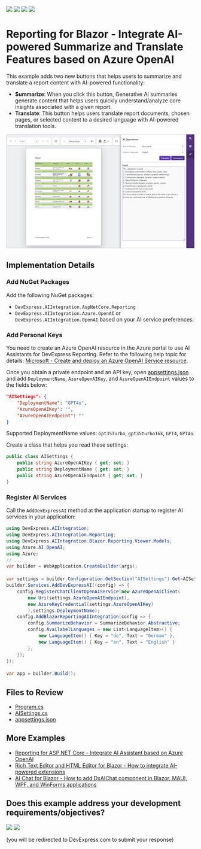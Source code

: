 <!-- default badges list -->
![](https://img.shields.io/endpoint?url=https://codecentral.devexpress.com/api/v1/VersionRange/856409791/24.2.1%2B)
[![](https://img.shields.io/badge/Open_in_DevExpress_Support_Center-FF7200?style=flat-square&logo=DevExpress&logoColor=white)](https://supportcenter.devexpress.com/ticket/details/T1253240)
[![](https://img.shields.io/badge/📖_How_to_use_DevExpress_Examples-e9f6fc?style=flat-square)](https://docs.devexpress.com/GeneralInformation/403183)
[![](https://img.shields.io/badge/💬_Leave_Feedback-feecdd?style=flat-square)](#does-this-example-address-your-development-requirementsobjectives)
<!-- default badges end -->
# Reporting for Blazor - Integrate AI-powered Summarize and Translate Features based on Azure OpenAI

This example adds two new buttons that helps users to summarize and translate a report content with AI-powered functionality:

- **Summarize**: When you click this button, Generative AI summaries generate content that helps users quickly understand/analyze core insights associated with a given report.
- **Translate**: This button helps users translate report documents, chosen pages, or selected content to a desired language with AI-powered translation tools.

![AI-Powered Summarize and Translate Buttons](blazor-reporting-ai-enhancements.png)

## Implementation Details

### Add NuGet Packages

Add the following NuGet packages:
- `DevExpress.AIIntegration.AspNetCore.Reporting`
- `DevExpress.AIIntegration.Azure.OpenAI` or `DevExpress.AIIntegration.OpenAI` based on your AI service preferences.

### Add Personal Keys

You need to create an Azure OpenAI resource in the Azure portal to use AI Assistants for DevExpress Reporting. Refer to the following help topic for details: [Microsoft - Create and deploy an Azure OpenAI Service resource](https://learn.microsoft.com/en-us/azure/ai-services/openai/how-to/create-resource?pivots=web-portal).

Once you obtain a private endpoint and an API key, open [appsettings.json](./CS/BlazorReportViewer/appsettings.json) and add `DeploymentName`, `AzureOpenAIKey`, and `AzureOpenAIEndpoint` values to the fields below:

```json
"AISettings": {
    "DeploymentName": "GPT4o",
    "AzureOpenAIKey": "",
    "AzureOpenAIEndpoint": ""
}
```
Supported DeploymentName values: `Gpt35Turbo`, `gpt35turbo16k`, `GPT4`, `GPT4o`.

Create a class that helps you read these settings:

```cs
public class AISettings {
    public string AzureOpenAIKey { get; set; }
    public string DeploymentName { get; set; }
    public string AzureOpenAIEndpoint { get; set; }
}
```

### Register AI Services

Call the `AddDevExpressAI` method at the application startup to register AI services in your application:

```cs
using DevExpress.AIIntegration;
using DevExpress.AIIntegration.Reporting;
using DevExpress.AIIntegration.Blazor.Reporting.Viewer.Models;
using Azure.AI.OpenAI;
using Azure;
// ...
var builder = WebApplication.CreateBuilder(args);

var settings = builder.Configuration.GetSection("AISettings").Get<AISettings>();
builder.Services.AddDevExpressAI((config) => {
    config.RegisterChatClientOpenAIService(new AzureOpenAIClient(
        new Uri(settings.AzureOpenAIEndpoint),
        new AzureKeyCredential(settings.AzureOpenAIKey)
        ),settings.DeploymentName);
    config.AddBlazorReportingAIIntegration(config => {
        config.SummarizeBehavior = SummarizeBehavior.Abstractive;
        config.AvailabelLanguages = new List<LanguageItem>() {
            new LanguageItem() { Key = "de", Text = "German" },
            new LanguageItem() { Key = "en", Text = "English" }
        };
    });
});

var app = builder.Build();
```

## Files to Review 

- [Program.cs](./CS/BlazorReportViewer/Program.cs)
- [AISettings.cs](./CS/BlazorReportViewer/Settings/AISettings.cs)
- [appsettings.json](./CS/BlazorReportViewer/appsettings.json)

## More Examples

- [Reporting for ASP.NET Core - Integrate AI Assistant based on Azure OpenAI](https://github.com/DevExpress-Examples/web-reporting-integrate-ai-assistant/)
- [Rich Text Editor and HTML Editor for Blazor - How to integrate AI-powered extensions](https://github.com/DevExpress-Examples/blazor-ai-integration-to-text-editors)
- [AI Chat for Blazor - How to add DxAIChat component in Blazor, MAUI, WPF, and WinForms applications](https://github.com/DevExpress-Examples/devexpress-ai-chat-samples)

<!-- feedback -->
## Does this example address your development requirements/objectives?

[<img src="https://www.devexpress.com/support/examples/i/yes-button.svg"/>](https://www.devexpress.com/support/examples/survey.xml?utm_source=github&utm_campaign=blazor-reporting-ai&~~~was_helpful=yes) [<img src="https://www.devexpress.com/support/examples/i/no-button.svg"/>](https://www.devexpress.com/support/examples/survey.xml?utm_source=github&utm_campaign=blazor-reporting-ai&~~~was_helpful=no)

(you will be redirected to DevExpress.com to submit your response)
<!-- feedback end -->
